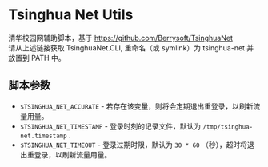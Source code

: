 # Tsinghua Net Utils
清华校园网辅助脚本，基于 https://github.com/Berrysoft/TsinghuaNet <br/>
请从上述链接获取 TsinghuaNet.CLI, 重命名（或 symlink）为 tsinghua-net 并放置到 PATH 中。

## 脚本参数

- `$TSINGHUA_NET_ACCURATE` - 若存在该变量，则将会定期退出重登录，以刷新流量用量。
- `$TSINGHUA_NET_TIMESTAMP` - 登录时刻的记录文件，默认为 `/tmp/tsinghua-net.timestamp` .
- `$TSINGHUA_NET_TIMEOUT` - 登录过期时限，默认为 `30 * 60` （秒），超时将退出重登录，以刷新流量用量。
